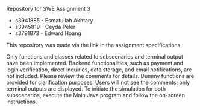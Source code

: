 Repository for SWE Assignment 3

- s3941885 - Esmatullah Akhtary
- s3945819 - Ceyda Peler
- s3791873 - Edward Hoang

This repository was made via the link in the assignment specifications.


Only functions and classes related to subscenarios and terminal output have been implemented. Backend functionalities, such as payment and login verification, direct inquiries, data storage, and email notifications, are not included. Please review the comments for details. Dummy functions are provided for clarification purposes. Users will not see the comments; only terminal outputs are displayed. To initiate the simulation for both subscenarios, execute the Main.Java program and follow the on-screen instructions.

